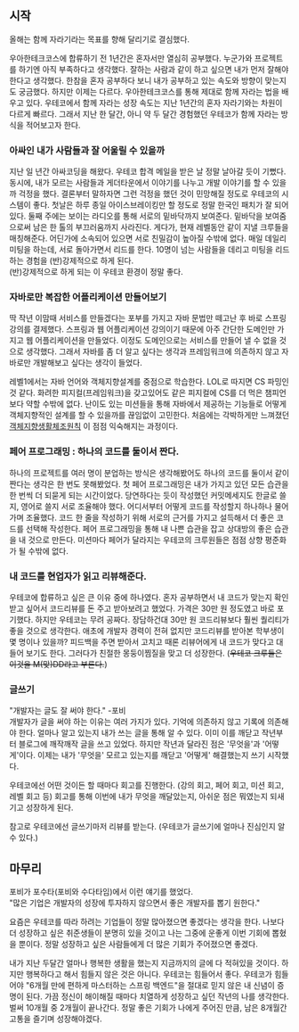 ## 시작

올해는 함께 자라기라는 목표를 향해 달리기로 결심했다.

우아한테크코스에 합류하기 전 1년간은 혼자서만 열심히 공부했다.
누군가와 프로젝트를 하기엔 아직 부족하다고 생각했다.
잘하는 사람과 같이 하고 싶으면 내가 먼저 잘해야 한다고 생각했다.
한참을 혼자 공부하다 보니 내가 공부하고 있는 속도와 방향이 맞는지도 궁금했다.
하지만 이제는 다르다. 우아한테크코스를 통해 제대로 함께 자라는 법을 배우고 있다.
우테코에서 함께 자라는 성장 속도는 지난 1년간의 혼자 자라기와는 차원이 다르게 빠르다.
그래서 지난 한 달간, 아니 약 두 달간 경험했던 우테코가 함께 자라는 방식을 적어보고자 한다.


### 아싸인 내가 사람들과 잘 어울릴 수 있을까
지난 일 년간 아싸코딩을 해왔다.
우테코 합격 메일을 받은 날 정말 날아갈 듯이 기뻤다.
동시에, 내가 모르는 사람들과 게더타운에서 이야기를 나누고 개발 이야기를 할 수 있을까 걱정을 했다.
결론부터 말하자면 그런 걱정을 했던 것이 민망해질 정도로 우테코의 시스템이 좋다.
첫날은 하루 종일 아이스브레이킹만 할 정도로 정말 한국인 패치가 잘 되어있다.
둘째 주에는 보이는 라디오를 통해 서로의 밑바닥까지 보여준다.
밑바닥을 보여줌으로써 남은 한 톨의 부끄러움까지 사라진다.
게다가, 현재 레벨동안 같이 지낼 크루들을 매칭해준다.
어딘가에 소속되어 있으면 서로 친밀감이 높아질 수밖에 없다.
매일 데일리 미팅을 하는데, 서로 돌아가면서 리드를 한다.
10명이 넘는 사람들을 데리고 미팅을 리드하는 경험을 (반)강제적으로 하게 된다. <br>
(반)강제적으로 하게 되는 이 우테코 환경이 정말 좋다.

### 자바로만 복잡한 어플리케이션 만들어보기
딱 작년 이맘때 서비스를 만들겠다는 포부를 가지고 자바 문법만 떼고난 후 바로 스프링강의를 결제했다.
스프링과 웹 어플리케이션 강의이기 때문에 아주 간단한 도메인만 가지고 웹 어플리케이션을 만들었다.
이정도 도메인으로는 서비스를 만들어 낼 수 없을 것으로 생각했다.
그래서 자바를 좀 더 알고 싶다는 생각과 프레임워크에 의존하지 않고 자바로만 개발해보고 싶다는 생각이 들었다.

레벨1에서는 자바 언어와 객체지향설계를 중점으로 학습한다.
LOL로 따지면 CS 파밍인 것 같다.
화려한 피지컬(프레임워크)을 갖고있어도 같은 피지컬에 CS를 더 먹은 챔피언보다 약할 수밖에 없다.
난이도 있는 미션들을 통해 자바에서 제공하는 기능들로 어떻게 객체지향적인 설계를 할 수 있을까를 끊임없이 고민한다.
처음에는 각박하게만 느껴졌던 [객체지향생활체조원칙](resource/oop.md) 이 점점 익숙해지는 과정이다.



### 페어 프로그래밍 : 하나의 코드를 둘이서 짠다.
하나의 프로젝트를 여러 명이 분업하는 방식은 생각해봤어도 하나의 코드를 둘이서 같이 짠다는 생각은 한 번도 못해봤었다.
첫 페어 프로그래밍은 내가 가지고 있던 모든 습관을 한 번씩 더 되묻게 되는 시간이었다.
당연하다는 듯이 작성했던 커밋메세지도 한글로 쓸지, 영어로 쓸지 서로 조율해야 했다.
어디서부터 어떻게 코드를 작성할지 하나하나 물어가며 조율했다.
코드 한 줄을 작성하기 위해 서로의 근거를 가지고 설득해서 더 좋은 코드를 선택해 작성한다.
페어 프로그래밍을 통해 내 나쁜 습관을 잡고 상대방의 좋은 습관을 내 것으로 만든다.
미션마다 페어가 달라지는 우테코의 크루원들은 점점 상향 평준화가 될 수밖에 없다.


### 내 코드를 현업자가 읽고 리뷰해준다.
우테코에 합류하고 싶은 큰 이유 중에 하나였다.
혼자 공부하면서 내 코드가 맞는지 확인받고 싶어서 코드리뷰를 돈 주고 받아보려고 했었다.
가격은 30만 원 정도였고 바로 포기했다.
하지만 우테코는 무려 공짜다.
장담하건대 30만 원 코드리뷰보다 훨씬 퀄리티가 좋을 것으로 생각한다.
애초에 개발자 경력이 전혀 없지만 코드리뷰를 받아본 학부생이 몇 명이나 있을까?
피드백을 주면 받아서 고치고 때론 리뷰어에게 내 코드가 맞다고 대들어 보기도 한다.
그러다가 친절한 몽둥이찜질을 맞고 더 성장한다. (~~우테코 크루들은 이것을 M(맞)DD라고 부른다.~~)



### 글쓰기
"개발자는 글도 잘 써야 한다." -포비<br>
개발자가 글을 써야 하는 이유는 여러 가지가 있다. 기억에 의존하지 않고 기록에 의존해야 한다.
얼마나 알고 있는지 내가 쓰는 글을 통해 알 수 있다.
이미 이를 깨닫고 작년부터 블로그에 깨작깨작 글을 쓰고 있었다.
하지만 작년과 달라진 점은 '무엇을'과 '어떻게'이다.
이제는 내가 '무엇을' 모르고 있는지를 깨닫고 '어떻게' 해결했는지 쓰기 시작했다.

우테코에선 어떤 것이든 할 때마다 회고를 진행한다. (강의 회고, 페어 회고, 미션 회고, 레벨 회고 등)
회고를 통해 이번에 내가 무엇을 깨달았는지, 아쉬운 점은 뭐였는지 되새기고 성장하게 된다.

참고로 우테코에선 글쓰기마저 리뷰를 받는다. (우테코가 글쓰기에 얼마나 진심인지 알 수 있다.)



## 마무리

포비가 포수타(포비와 수다타임)에서 이런 얘기를 했었다.<br>
"많은 기업은 개발자의 성장에 투자하지 않으면서 좋은 개발자를 뽑기 원한다."

요즘은 우테코를 따라 하려는 기업들이 정말 많아졌으면 좋겠다는 생각을 한다.
나보다 더 성장하고 싶은 취준생들이 분명히 있을 것이고 나는 그중에 운좋게 이번 기회에 뽑혔을 뿐이다.
정말 성장하고 싶은 사람들에게 더 많은 기회가 주어졌으면 좋겠다.

내가 지난 두달간 얼마나 행복한 생활을 했는지 지금까지의 글에 다 적혀있을 것이다.
하지만 행복하다고 해서 힘들지 않은 것은 아니다. 우테코는 힘들어서 좋다.
우테코가 힘들어야 "6개월 만에 편하게 마스터하는 스프링 백엔드"을 절대로 믿지 않은 내 신념이 증명이 된다.
가끔 정신이 해이해질 때마다 치열하게 성장하고 싶던 작년의 나를 생각한다.
벌써 10개월 중 2개월이 끝나간다. 
정말 좋은 기회가 나에게 주어진 만큼, 남은 8개월간 고통을 즐기며 성장해야겠다. 